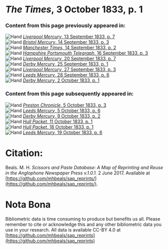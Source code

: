 # *The Times*, 3 October 1833, p. 1  
  
### Content from this page previously appeared in:  
![Hand](http://scissorsandpaste.net/wp-content/uploads/2017/06/smallhandpointer.png) [*Liverpool Mercury*, 13 September 1833, p. 7](https://mhbeals.github.io/sap_html/Liverpool-Mercury/Liverpool-Mercury-13-September-1833-p-7)  
![Hand](http://scissorsandpaste.net/wp-content/uploads/2017/06/smallhandpointer.png) [*Bristol Mercury*, 14 September 1833, p. 3](https://mhbeals.github.io/sap_html/Bristol-Mercury/Bristol-Mercury-14-September-1833-p-3)  
![Hand](http://scissorsandpaste.net/wp-content/uploads/2017/06/smallhandpointer.png) [*Manchester Times*, 14 September 1833, p. 2](https://mhbeals.github.io/sap_html/Manchester-Times/Manchester-Times-14-September-1833-p-2)  
![Hand](http://scissorsandpaste.net/wp-content/uploads/2017/06/smallhandpointer.png) [*Hampshire Portsmouth Telegraph*, 16 September 1833, p. 3](https://mhbeals.github.io/sap_html/Hampshire-Portsmouth-Telegraph/Hampshire-Portsmouth-Telegraph-16-September-1833-p-3)  
![Hand](http://scissorsandpaste.net/wp-content/uploads/2017/06/smallhandpointer.png) [*Liverpool Mercury*, 20 September 1833, p. 7](https://mhbeals.github.io/sap_html/Liverpool-Mercury/Liverpool-Mercury-20-September-1833-p-7)  
![Hand](http://scissorsandpaste.net/wp-content/uploads/2017/06/smallhandpointer.png) [*Derby Mercury*, 25 September 1833, p. 1](https://mhbeals.github.io/sap_html/Derby-Mercury/Derby-Mercury-25-September-1833-p-1)  
![Hand](http://scissorsandpaste.net/wp-content/uploads/2017/06/smallhandpointer.png) [*Liverpool Mercury*, 27 September 1833, p. 3](https://mhbeals.github.io/sap_html/Liverpool-Mercury/Liverpool-Mercury-27-September-1833-p-3)  
![Hand](http://scissorsandpaste.net/wp-content/uploads/2017/06/smallhandpointer.png) [*Leeds Mercury*, 28 September 1833, p. 6](https://mhbeals.github.io/sap_html/Leeds-Mercury/Leeds-Mercury-28-September-1833-p-6)  
![Hand](http://scissorsandpaste.net/wp-content/uploads/2017/06/smallhandpointer.png) [*Derby Mercury*, 2 October 1833, p. 1](https://mhbeals.github.io/sap_html/Derby-Mercury/Derby-Mercury-2-October-1833-p-1)  
  
### Content from this page subsequently appeared in:  
![Hand](http://scissorsandpaste.net/wp-content/uploads/2017/06/smallhandpointer.png) [*Preston Chronicle*, 5 October 1833, p. 3](https://mhbeals.github.io/sap_html/Preston-Chronicle/Preston-Chronicle-5-October-1833-p-3)  
![Hand](http://scissorsandpaste.net/wp-content/uploads/2017/06/smallhandpointer.png) [*Leeds Mercury*, 5 October 1833, p. 6](https://mhbeals.github.io/sap_html/Leeds-Mercury/Leeds-Mercury-5-October-1833-p-6)  
![Hand](http://scissorsandpaste.net/wp-content/uploads/2017/06/smallhandpointer.png) [*Derby Mercury*, 9 October 1833, p. 2](https://mhbeals.github.io/sap_html/Derby-Mercury/Derby-Mercury-9-October-1833-p-2)  
![Hand](http://scissorsandpaste.net/wp-content/uploads/2017/06/smallhandpointer.png) [*Hull Packet*, 11 October 1833, p. 1](https://mhbeals.github.io/sap_html/Hull-Packet/Hull-Packet-11-October-1833-p-1)  
![Hand](http://scissorsandpaste.net/wp-content/uploads/2017/06/smallhandpointer.png) [*Hull Packet*, 18 October 1833, p. 1](https://mhbeals.github.io/sap_html/Hull-Packet/Hull-Packet-18-October-1833-p-1)  
![Hand](http://scissorsandpaste.net/wp-content/uploads/2017/06/smallhandpointer.png) [*Leeds Mercury*, 19 October 1833, p. 6](https://mhbeals.github.io/sap_html/Leeds-Mercury/Leeds-Mercury-19-October-1833-p-6)  


# Citation: 

Beals. M. H. *Scissors and Paste Database: A Map of Reprinting and Reuse in the Anglophone Newspaper Press v.1.0.1.* 2 June 2017. Available at [https://github.com/mhbeals/sap_reprints/](https://github.com/mhbeals/sap_reprints/). 

# Nota Bona

Bibliometric data is time consuming to produce but benefits us all. Please remember to cite or acknowledge this and any other bibliometric data you use in your research. All data is available CC-BY 4.0 at [https://github.com/mhbeals/sap_reprints](https://github.com/mhbeals/sap_reprints)